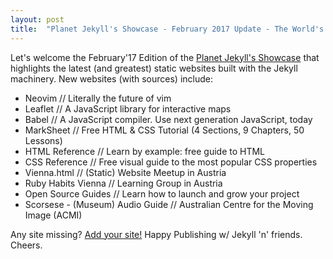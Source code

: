 ```yaml
---
layout: post
title:  "Planet Jekyll's Showcase - February 2017 Update - The World's Greatest Static Sites - Babel, HTML Reference, Vienna.html, Scorsese Audio Guide, Open Source Guides, And Many More"
---
```


Let's welcome the February'17 Edition of the [Planet Jekyll's Showcase](http://planetjekyll.github.io/showcase)
that highlights the latest (and greatest)
static websites built with the Jekyll machinery.
New websites (with sources) include:

- Neovim // Literally the future of vim 
- Leaflet // A JavaScript library for interactive maps 
- Babel // A JavaScript compiler. Use next generation JavaScript, today 
- MarkSheet // Free HTML & CSS Tutorial (4 Sections, 9 Chapters, 50 Lessons) 
- HTML Reference // Learn by example: free guide to HTML 
- CSS Reference // Free visual guide to the most popular CSS properties
- Vienna.html // (Static) Website Meetup in Austria 
- Ruby Habits Vienna // Learning Group in Austria 
- Open Source Guides // Learn how to launch and grow your project 
- Scorsese - (Museum) Audio Guide // Australian Centre for the Moving Image (ACMI) 


Any site missing? [Add your site!](https://github.com/planetjekyll/showcase)
Happy Publishing w/ Jekyll 'n' friends. Cheers.
